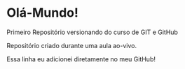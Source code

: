 # Olá-Mundo!
 Primeiro Repositório versionando do curso de GIT e GitHub

Repositório criado durante uma aula ao-vivo.

Essa linha eu adicionei diretamente no meu GitHub!
